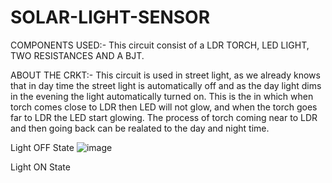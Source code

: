 # SOLAR-LIGHT-SENSOR
 
 COMPONENTS USED:- 
 This circuit consist of a LDR TORCH, LED LIGHT, TWO RESISTANCES AND A BJT.
 
 ABOUT THE CRKT:- 
This circuit is used in street light, as we already knows that in day time the street light is automatically off 
and as the day light dims in the evening the light automatically turned on. This is the in which when torch comes close to LDR then LED will not glow,
and when the torch goes far to LDR the LED start glowing.
The process of torch coming near to LDR and then going back can be realated to the day and night time.
 
   Light OFF State
       ![image](https://user-images.githubusercontent.com/60343675/137852155-d251647f-3bff-47bb-9ece-bf19d7d8d3d3.png)
   
   Light ON State
     
